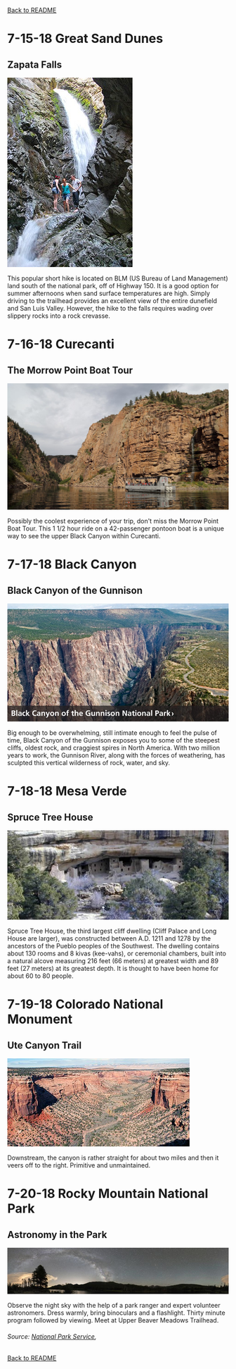 [Back to README](README.md)

# 7-15-18 Great Sand Dunes

## Zapata Falls

![Zapata Falls](assets/falls.jpg)

This popular short hike is located on BLM (US Bureau of Land Management) land south of the national park, off of Highway 150. It is a good option for summer afternoons when sand surface temperatures are high. Simply driving to the trailhead provides an excellent view of the entire dunefield and San Luis Valley. However, the hike to the falls requires wading over slippery rocks into a rock crevasse.

# 7-16-18 Curecanti

## The Morrow Point Boat Tour

![Morrow Point](assets/morrowpoint.jpg)

Possibly the coolest experience of your trip, don't miss the Morrow Point Boat Tour. This 1 1/2 hour ride on a 42-passenger pontoon boat is a unique way to see the upper Black Canyon within Curecanti.

# 7-17-18 Black Canyon

## Black Canyon of the Gunnison

![Black Canyon](assets/blackcanyon.jpg)

Big enough to be overwhelming, still intimate enough to feel the pulse of time, Black Canyon of the Gunnison exposes you to some of the steepest cliffs, oldest rock, and craggiest spires in North America. With two million years to work, the Gunnison River, along with the forces of weathering, has sculpted this vertical wilderness of rock, water, and sky.

# 7-18-18 Mesa Verde

## Spruce Tree House

![Spruce Tree House](assets/spruce.jpg)

Spruce Tree House, the third largest cliff dwelling (Cliff Palace and Long House are larger), was constructed between A.D. 1211 and 1278 by the ancestors of the Pueblo peoples of the Southwest. The dwelling contains about 130 rooms and 8 kivas (kee-vahs), or ceremonial chambers, built into a natural alcove measuring 216 feet (66 meters) at greatest width and 89 feet (27 meters) at its greatest depth. It is thought to have been home for about 60 to 80 people.

# 7-19-18 Colorado National Monument

## Ute Canyon Trail

![Ute Canyon Trail](assets/ute.jpg)

Downstream, the canyon is rather straight for about two miles and then it veers off to the right. Primitive and unmaintained.

# 7-20-18 Rocky Mountain National Park

## Astronomy in the Park

![Night Sky](assets/nightsky.jpg)

Observe the night sky with the help of a park ranger and expert volunteer astronomers. Dress warmly, bring binoculars and a flashlight. Thirty minute program followed by viewing. Meet at Upper Beaver Meadows Trailhead.


###### Source: [National Park Service](http://nps.gov), 

[Back to README](README.md)
